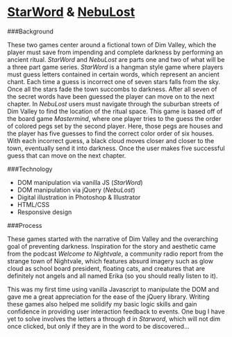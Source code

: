 # [StarWord](https://rocky-beach-57089.herokuapp.com/) & [NebuLost](https://rocky-beach-57089.herokuapp.com/NebuLost.html)

###Background

These two games center around a fictional town of Dim Valley, which the player must save from impending and complete darkness by performing an ancient ritual. *StarWord* and *NebuLost* are parts one and two of what will be a three part game series. *StarWord* is a hangman style game where players must guess letters contained in certain words, which represent an ancient chant. Each time a guess is incorrect one of seven stars falls from the sky. Once all the stars fade the town succombs to darkness. After all seven of the secret words have been guessed the player can move on to the next chapter. In *NebuLost* users must navigate through the suburban streets of Dim Valley to find the location of the ritual space. This game is based off of the board game *Mastermind*, where one player tries to the guess the order of colored pegs set by the second player. Here, those pegs are houses and the player has five guesses to find the correct color order of six houses. With each incorrect guess, a black cloud moves closer and closer to the town, eventually send it into darkness. Once the user makes five successful guess that can move on the next chapter.

###Technology

- DOM manipulation via vanilla JS (*StarWord*)
- DOM manipulation via jQuery (*NebuLost*)
- Digital illustration in Photoshop & Illustrator
- HTML/CSS
- Responsive design

###Process

These games started with the narrative of Dim Valley and the overarching goal of preventing darkness. Inspiration for the story and aesthetic came from the podcast *Welcome to Nightvale*, a community radio report from the strange town of Nightvale, which features absurd imagery such as glow cloud as school board president, floating cats, and creatures that are definitely not angels and all named Erika (so you should really listen to it).

This was my first time using vanilla Javascript to manipulate the DOM and gave me a great appreciation for the ease of the jQuery library. Writing these games also helped me solidify my basic logic skills and gain confidence in providing user interaction feedback to events. One bug I have yet to solve involves the letters a through d in *Starword*, which will not dim once clicked, but only if they are in the word to be discovered... 
